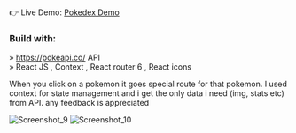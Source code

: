 👉 Live Demo: <a href='https://pokemon-api-react-zeta.vercel.app/'>Pokedex Demo</a>

<h3>Build with:</h3>

» https://pokeapi.co/ API <br/>
» React JS , Context , React router 6 , React icons

When you click on a pokemon it goes special route for that pokemon. I used context for state management and i get the only data i need (img, stats etc) from API. any feedback is appreciated

![Screenshot_9](https://github.com/mustafa-kalayci/pokemon-api-react/assets/87584628/d314d50d-5710-47df-9d0b-3d46808ad8b3)
![Screenshot_10](https://github.com/mustafa-kalayci/pokemon-api-react/assets/87584628/ee8ada0f-efdc-417b-860d-d828d48beede)

